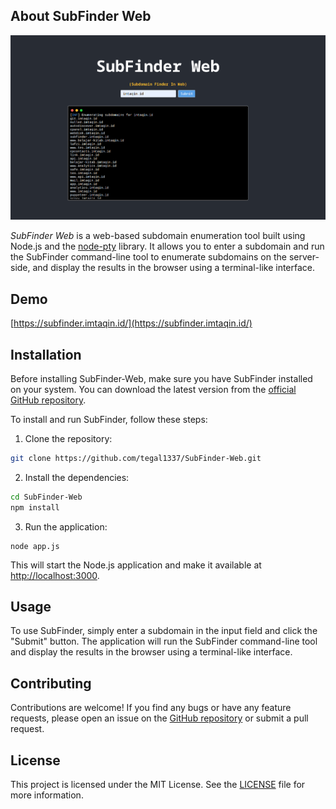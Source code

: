   

## About SubFinder Web

![SubFinder Preview](prev.png)

  

*SubFinder Web* is a web-based subdomain enumeration tool built using Node.js and the [node-pty](https://github.com/Tyriar/node-pty) library. It allows you to enter a subdomain and run the SubFinder command-line tool to enumerate subdomains on the server-side, and display the results in the browser using a terminal-like interface.

## Demo

[https://subfinder.imtaqin.id/](https://subfinder.imtaqin.id/)

## Installation

  

Before installing SubFinder-Web, make sure you have SubFinder installed on your system. You can download the latest version from the [official GitHub repository](https://github.com/projectdiscovery/subfinder).

  

To install and run SubFinder, follow these steps:

  

1. Clone the repository:

```bash
git clone https://github.com/tegal1337/SubFinder-Web.git
```

2. Install the dependencies:

  

```bash
cd SubFinder-Web
npm install
```

  

3. Run the application:

  
```
node app.js
```

This will start the Node.js application and make it available at [http://localhost:3000](http://localhost:3000/).

  

## Usage

  

To use SubFinder, simply enter a subdomain in the input field and click the "Submit" button. The application will run the SubFinder command-line tool and display the results in the browser using a terminal-like interface.

  
  
  

## Contributing

  

Contributions are welcome! If you find any bugs or have any feature requests, please open an issue on the [GitHub repository](https://github.com/tegal1337/SubFinder-Web) or submit a pull request.

  

## License

  

This project is licensed under the MIT License. See the [LICENSE](https://chat.openai.com/c/LICENSE) file for more information.